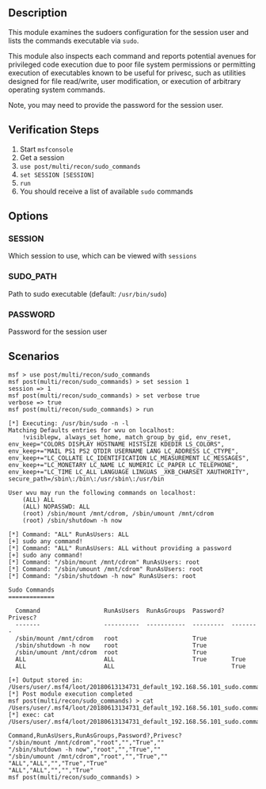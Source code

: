 ## Description

  This module examines the sudoers configuration for the session user
  and lists the commands executable via `sudo`.
 
  This module also inspects each command and reports potential avenues
  for privileged code execution due to poor file system permissions or
  permitting execution of executables known to be useful for privesc,
  such as utilities designed for file read/write, user modification,
  or execution of arbitrary operating system commands.

  Note, you may need to provide the password for the session user.


## Verification Steps
 
  1. Start `msfconsole`
  2. Get a session
  3. `use post/multi/recon/sudo_commands`
  4. `set SESSION [SESSION]`
  5. `run`
  6. You should receive a list of available `sudo` commands


## Options

### SESSION

  Which session to use, which can be viewed with `sessions`

### SUDO_PATH

  Path to sudo executable (default: `/usr/bin/sudo`)

### PASSWORD

  Password for the session user


## Scenarios

  ```
  msf > use post/multi/recon/sudo_commands
  msf post(multi/recon/sudo_commands) > set session 1
  session => 1
  msf post(multi/recon/sudo_commands) > set verbose true
  verbose => true
  msf post(multi/recon/sudo_commands) > run

  [*] Executing: /usr/bin/sudo -n -l
  Matching Defaults entries for wvu on localhost:
      !visiblepw, always_set_home, match_group_by_gid, env_reset, env_keep="COLORS DISPLAY HOSTNAME HISTSIZE KDEDIR LS_COLORS", env_keep+="MAIL PS1 PS2 QTDIR USERNAME LANG LC_ADDRESS LC_CTYPE", env_keep+="LC_COLLATE LC_IDENTIFICATION LC_MEASUREMENT LC_MESSAGES", env_keep+="LC_MONETARY LC_NAME LC_NUMERIC LC_PAPER LC_TELEPHONE", env_keep+="LC_TIME LC_ALL LANGUAGE LINGUAS _XKB_CHARSET XAUTHORITY", secure_path=/sbin\:/bin\:/usr/sbin\:/usr/bin

  User wvu may run the following commands on localhost:
      (ALL) ALL
      (ALL) NOPASSWD: ALL
      (root) /sbin/mount /mnt/cdrom, /sbin/umount /mnt/cdrom
      (root) /sbin/shutdown -h now

  [*] Command: "ALL" RunAsUsers: ALL
  [+] sudo any command!
  [*] Command: "ALL" RunAsUsers: ALL without providing a password
  [+] sudo any command!
  [*] Command: "/sbin/mount /mnt/cdrom" RunAsUsers: root
  [*] Command: "/sbin/umount /mnt/cdrom" RunAsUsers: root
  [*] Command: "/sbin/shutdown -h now" RunAsUsers: root

  Sudo Commands
  =============

    Command                  RunAsUsers  RunAsGroups  Password?  Privesc?
    -------                  ----------  -----------  ---------  --------
    /sbin/mount /mnt/cdrom   root                     True
    /sbin/shutdown -h now    root                     True
    /sbin/umount /mnt/cdrom  root                     True
    ALL                      ALL                      True       True
    ALL                      ALL                                 True

  [+] Output stored in: /Users/user/.msf4/loot/20180613134731_default_192.168.56.101_sudo.commands_305964.txt
  [*] Post module execution completed
  msf post(multi/recon/sudo_commands) > cat /Users/user/.msf4/loot/20180613134731_default_192.168.56.101_sudo.commands_305964.txt
  [*] exec: cat /Users/user/.msf4/loot/20180613134731_default_192.168.56.101_sudo.commands_305964.txt

  Command,RunAsUsers,RunAsGroups,Password?,Privesc?
  "/sbin/mount /mnt/cdrom","root","","True",""
  "/sbin/shutdown -h now","root","","True",""
  "/sbin/umount /mnt/cdrom","root","","True",""
  "ALL","ALL","","True","True"
  "ALL","ALL","","","True"
  msf post(multi/recon/sudo_commands) >
  ```

